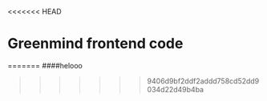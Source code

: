 <<<<<<< HEAD
# Greenmind frontend code

=======
####helooo
>>>>>>> 9406d9bf2ddf2addd758cd52dd9034d22d49b4ba

